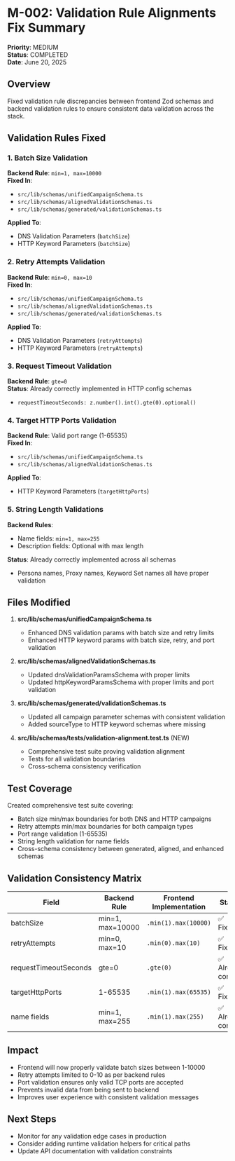 # M-002: Validation Rule Alignments Fix Summary

**Priority**: MEDIUM  
**Status**: COMPLETED  
**Date**: June 20, 2025

## Overview

Fixed validation rule discrepancies between frontend Zod schemas and backend validation rules to ensure consistent data validation across the stack.

## Validation Rules Fixed

### 1. Batch Size Validation
**Backend Rule**: `min=1, max=10000`  
**Fixed In**:
- `src/lib/schemas/unifiedCampaignSchema.ts`
- `src/lib/schemas/alignedValidationSchemas.ts`
- `src/lib/schemas/generated/validationSchemas.ts`

**Applied To**:
- DNS Validation Parameters (`batchSize`)
- HTTP Keyword Parameters (`batchSize`)

### 2. Retry Attempts Validation
**Backend Rule**: `min=0, max=10`  
**Fixed In**:
- `src/lib/schemas/unifiedCampaignSchema.ts`
- `src/lib/schemas/alignedValidationSchemas.ts`
- `src/lib/schemas/generated/validationSchemas.ts`

**Applied To**:
- DNS Validation Parameters (`retryAttempts`)
- HTTP Keyword Parameters (`retryAttempts`)

### 3. Request Timeout Validation
**Backend Rule**: `gte=0`  
**Status**: Already correctly implemented in HTTP config schemas
- `requestTimeoutSeconds: z.number().int().gte(0).optional()`

### 4. Target HTTP Ports Validation
**Backend Rule**: Valid port range (1-65535)  
**Fixed In**:
- `src/lib/schemas/unifiedCampaignSchema.ts`
- `src/lib/schemas/alignedValidationSchemas.ts`

**Applied To**:
- HTTP Keyword Parameters (`targetHttpPorts`)

### 5. String Length Validations
**Backend Rules**: 
- Name fields: `min=1, max=255`
- Description fields: Optional with max length

**Status**: Already correctly implemented across all schemas
- Persona names, Proxy names, Keyword Set names all have proper validation

## Files Modified

1. **src/lib/schemas/unifiedCampaignSchema.ts**
   - Enhanced DNS validation params with batch size and retry limits
   - Enhanced HTTP keyword params with batch size, retry, and port validation

2. **src/lib/schemas/alignedValidationSchemas.ts**
   - Updated dnsValidationParamsSchema with proper limits
   - Updated httpKeywordParamsSchema with proper limits and port validation

3. **src/lib/schemas/generated/validationSchemas.ts**
   - Updated all campaign parameter schemas with consistent validation
   - Added sourceType to HTTP keyword schemas where missing

4. **src/lib/schemas/__tests__/validation-alignment.test.ts** (NEW)
   - Comprehensive test suite proving validation alignment
   - Tests for all validation boundaries
   - Cross-schema consistency verification

## Test Coverage

Created comprehensive test suite covering:
- Batch size min/max boundaries for both DNS and HTTP campaigns
- Retry attempts min/max boundaries for both campaign types
- Port range validation (1-65535)
- String length validation for name fields
- Cross-schema consistency between generated, aligned, and enhanced schemas

## Validation Consistency Matrix

| Field | Backend Rule | Frontend Implementation | Status |
|-------|-------------|------------------------|---------|
| batchSize | min=1, max=10000 | `.min(1).max(10000)` | ✅ Fixed |
| retryAttempts | min=0, max=10 | `.min(0).max(10)` | ✅ Fixed |
| requestTimeoutSeconds | gte=0 | `.gte(0)` | ✅ Already correct |
| targetHttpPorts | 1-65535 | `.min(1).max(65535)` | ✅ Fixed |
| name fields | min=1, max=255 | `.min(1).max(255)` | ✅ Already correct |

## Impact

- Frontend will now properly validate batch sizes between 1-10000
- Retry attempts limited to 0-10 as per backend rules
- Port validation ensures only valid TCP ports are accepted
- Prevents invalid data from being sent to backend
- Improves user experience with consistent validation messages

## Next Steps

- Monitor for any validation edge cases in production
- Consider adding runtime validation helpers for critical paths
- Update API documentation with validation constraints